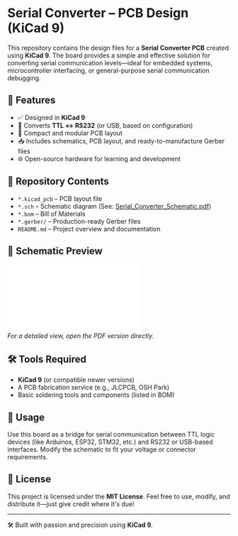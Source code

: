 # Serial Converter – PCB Design (KiCad 9)

This repository contains the design files for a **Serial Converter PCB** created using **KiCad 9**. The board provides a simple and effective solution for converting serial communication levels—ideal for embedded systems, microcontroller interfacing, or general-purpose serial communication debugging.

## 🧰 Features

- ✅ Designed in **KiCad 9**
- 🔄 Converts **TTL ↔ RS232** (or USB, based on configuration)
- 🧱 Compact and modular PCB layout
- 📥 Includes schematics, PCB layout, and ready-to-manufacture Gerber files
- 🌐 Open-source hardware for learning and development

## 📁 Repository Contents

- `*.kicad_pcb` – PCB layout file
- `*.sch` – Schematic diagram (See: [Serial_Converter_Schematic.pdf](./Serial_Converter_Schematic.pdf))
- `*.bom` – Bill of Materials
- `*.gerber/` – Production-ready Gerber files
- `README.md` – Project overview and documentation

## 📸 Schematic Preview

![Schematic Thumbnail](./Serial_Converter_Schematic.pdf)  
*For a detailed view, open the PDF version directly.*

## 🛠️ Tools Required

- **KiCad 9** (or compatible newer versions)
- A PCB fabrication service (e.g., JLCPCB, OSH Park)
- Basic soldering tools and components (listed in BOM)

## 🧪 Usage

Use this board as a bridge for serial communication between TTL logic devices (like Arduinos, ESP32, STM32, etc.) and RS232 or USB-based interfaces. Modify the schematic to fit your voltage or connector requirements.

## 📜 License

This project is licensed under the **MIT License**. Feel free to use, modify, and distribute it—just give credit where it's due!

---

🛠️ Built with passion and precision using **KiCad 9**.


